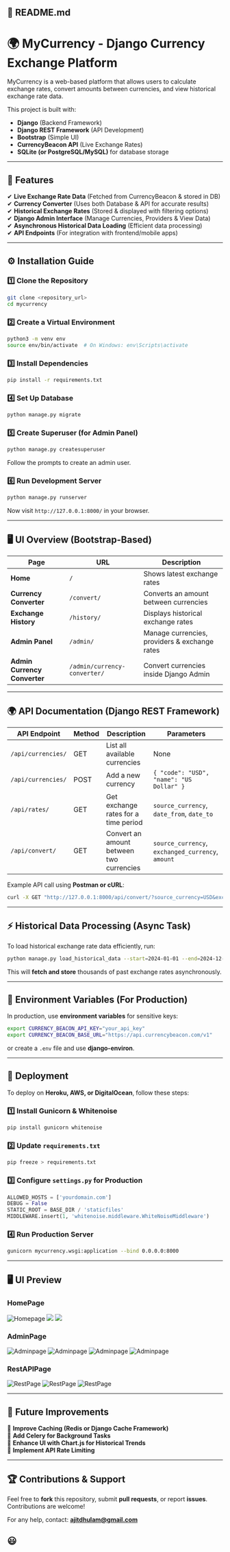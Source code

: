 ## 📌 **README.md**  



# 🌍 MyCurrency - Django Currency Exchange Platform

MyCurrency is a web-based platform that allows users to calculate exchange rates, convert amounts between currencies, and view historical exchange rate data.  

This project is built with:  
- **Django** (Backend Framework)  
- **Django REST Framework** (API Development)  
- **Bootstrap** (Simple UI)  
- **CurrencyBeacon API** (Live Exchange Rates)  
- **SQLite (or PostgreSQL/MySQL)** for database storage  

---

## 🚀 Features

✔ **Live Exchange Rate Data** (Fetched from CurrencyBeacon & stored in DB)  
✔ **Currency Converter** (Uses both Database & API for accurate results)  
✔ **Historical Exchange Rates** (Stored & displayed with filtering options)  
✔ **Django Admin Interface** (Manage Currencies, Providers & View Data)  
✔ **Asynchronous Historical Data Loading** (Efficient data processing)  
✔ **API Endpoints** (For integration with frontend/mobile apps)  

---


## ⚙️ Installation Guide

### **1️⃣ Clone the Repository**
```bash
git clone <repository_url>
cd mycurrency
```

### **2️⃣ Create a Virtual Environment**
```bash
python3 -m venv env
source env/bin/activate  # On Windows: env\Scripts\activate
```

### **3️⃣ Install Dependencies**
```bash
pip install -r requirements.txt
```

### **4️⃣ Set Up Database**
```bash
python manage.py migrate
```

### **5️⃣ Create Superuser (for Admin Panel)**
```bash
python manage.py createsuperuser
```
Follow the prompts to create an admin user.

### **6️⃣ Run Development Server**
```bash
python manage.py runserver
```
Now visit `http://127.0.0.1:8000/` in your browser.

---

## 🖥️ UI Overview (Bootstrap-Based)

| Page | URL | Description |
|------|-----|------------|
| **Home** | `/` | Shows latest exchange rates |
| **Currency Converter** | `/convert/` | Converts an amount between currencies |
| **Exchange History** | `/history/` | Displays historical exchange rates |
| **Admin Panel** | `/admin/` | Manage currencies, providers & exchange rates |
| **Admin Currency Converter** | `/admin/currency-converter/` | Convert currencies inside Django Admin |

---

## 🌍 **API Documentation (Django REST Framework)**

| API Endpoint | Method | Description | Parameters |
|-------------|--------|-------------|------------|
| `/api/currencies/` | GET | List all available currencies | None |
| `/api/currencies/` | POST | Add a new currency | `{ "code": "USD", "name": "US Dollar" }` |
| `/api/rates/` | GET | Get exchange rates for a time period | `source_currency`, `date_from`, `date_to` |
| `/api/convert/` | GET | Convert an amount between two currencies | `source_currency`, `exchanged_currency`, `amount` |

Example API call using **Postman or cURL**:
```bash
curl -X GET "http://127.0.0.1:8000/api/convert/?source_currency=USD&exchanged_currency=EUR&amount=100"
```

---

## ⚡ **Historical Data Processing (Async Task)**
To load historical exchange rate data efficiently, run:

```bash
python manage.py load_historical_data --start=2024-01-01 --end=2024-12-31
```

This will **fetch and store** thousands of past exchange rates asynchronously.

---

## 🔧 **Environment Variables (For Production)**
In production, use **environment variables** for sensitive keys:

```bash
export CURRENCY_BEACON_API_KEY="your_api_key"
export CURRENCY_BEACON_BASE_URL="https://api.currencybeacon.com/v1"
```

or create a `.env` file and use **django-environ**.


---

## 🚀 **Deployment**
To deploy on **Heroku, AWS, or DigitalOcean**, follow these steps:

### **1️⃣ Install Gunicorn & Whitenoise**
```bash
pip install gunicorn whitenoise
```

### **2️⃣ Update `requirements.txt`**
```bash
pip freeze > requirements.txt
```

### **3️⃣ Configure `settings.py` for Production**
```python
ALLOWED_HOSTS = ['yourdomain.com']
DEBUG = False
STATIC_ROOT = BASE_DIR / 'staticfiles'
MIDDLEWARE.insert(1, 'whitenoise.middleware.WhiteNoiseMiddleware')
```

### **4️⃣ Run Production Server**
```bash
gunicorn mycurrency.wsgi:application --bind 0.0.0.0:8000
```

---
## 🖥️ UI Preview

### HomePage
![Homepage](static/images/img.png)
![](static/images/img_1.png)
![](static/images/img_2.png)

### AdminPage
![Adminpage](static/images/img_4.png)
![Adminpage](static/images/img_5.png)
![Adminpage](static/images/img_6.png)
![Adminpage](static/images/img_7.png)

### RestAPIPage
![RestPage](static/images/img_8.png)
![RestPage](static/images/img_9.png)
![RestPage](static/images/img_10.png)



---

## 🎯 **Future Improvements**
🔹 **Improve Caching (Redis or Django Cache Framework)**  
🔹 **Add Celery for Background Tasks**  
🔹 **Enhance UI with Chart.js for Historical Trends**  
🔹 **Implement API Rate Limiting**  

---

## 🏆 **Contributions & Support**
Feel free to **fork** this repository, submit **pull requests**, or report **issues**. Contributions are welcome!  

For any help, contact: **ajitdhulam@gmail.com**

😃
---


